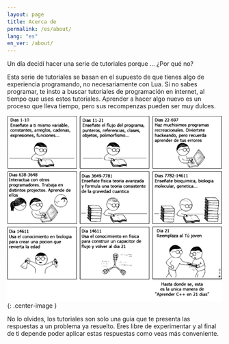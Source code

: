 ```yaml
---
layout: page
title: Acerca de
permalink: /es/about/
lang: "es"
en_ver: /about/
---
```


Un día decidí hacer una serie de tutoriales porque ... ¿Por qué no?

Esta serie de tutoriales se basan en el supuesto de que tienes algo de experiencia programando, no necesariamente con Lua.
Si no sabes programar, te insto a buscar tutoriales de programación en internet, al tiempo que uses estos tutoriales. Aprender a hacer algo nuevo es un proceso que lleva tiempo, pero sus recompenzas pueden ser muy dulces. 

![Algo asi](/assets/21dias.png){: .center-image }

No lo olvides, los tutoriales son solo una guía que te presenta las respuestas a un problema ya resuelto. Eres libre de experimentar y al final de ti depende poder aplicar estas respuestas como veas más conveniente.
